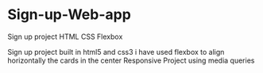 # Sign-up-Web-app
Sign up project  HTML CSS Flexbox 

Sign up project built in html5 and css3
i have used flexbox to align horizontally the cards in the center 
Responsive Project using media queries
